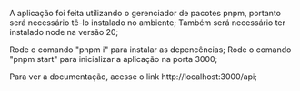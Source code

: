 A aplicação foi feita utilizando o gerenciador de pacotes pnpm, portanto será necessário tê-lo instalado no ambiente;
Também será necessário ter instalado node na versão 20;

Rode o comando "pnpm i" para instalar as depencências;
Rode o comando "pnpm start" para inicializar a aplicação na porta 3000;

Para ver a documentação, acesse o link http://localhost:3000/api;


